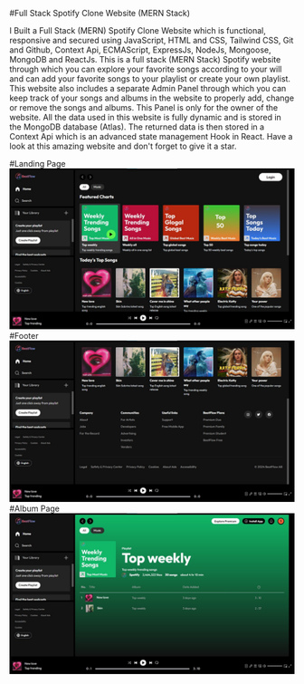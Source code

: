 #Full Stack Spotify Clone Website (MERN Stack)


I Built a Full Stack (MERN) Spotify Clone Website which is functional, responsive and secured using JavaScript, HTML and CSS, Tailwind CSS, Git and
Github, Context Api, ECMAScript, ExpressJs, NodeJs, Mongoose, MongoDB and ReactJs. This is a full stack (MERN Stack) Spotify website through which you can explore your favorite songs according to your will and can add your favorite songs to your playlist or create your own playlist.
This website also includes a separate Admin Panel through which you can keep track of your songs and albums in the website to properly add, change or remove the songs and albums. This Panel is only for the owner of the website. All the data used in this website is fully dynamic and is stored in the MongoDB database (Atlas). The returned data is then stored in a Context Api which is an advanced state management Hook in React. Have a look at this amazing website and don't forget to give it a star.

#Landing Page
![HOME PAGE](frontend/src/assets/spotify-1.jpg)
#Footer
![HOME PAGE](frontend/src/assets/spotify-2.jpg)
#Album Page
![HOME PAGE](frontend/src/assets/spotify-3.jpg)
